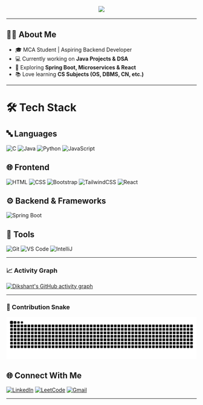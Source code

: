 <!-- Profile Banner -->
<p align="center">
  <img src="https://capsule-render.vercel.app/api?type=waving&color=0:6A82FB,100:FC5C7D&height=200&section=header&text=Hey%20I'm%20Dikshant%20Chauhan%20👋&fontSize=40&fontColor=fff&animation=fadeIn" />
</p>

---

## 👨‍🎓 About Me
- 🎓 MCA Student | Aspiring Backend Developer  
- 💻 Currently working on **Java Projects & DSA**  
- 🚀 Exploring **Spring Boot, Microservices & React**  
- 📚 Love learning **CS Subjects (OS, DBMS, CN, etc.)**  


---

# 🛠️ Tech Stack

## 🔤 Languages  
<p align="left">
  <img src="https://img.icons8.com/color/48/c-programming.png" title="C"/>
  <img src="https://img.icons8.com/color/48/java-coffee-cup-logo.png" title="Java"/>
  <img src="https://img.icons8.com/color/48/python.png" title="Python"/>
  <img src="https://img.icons8.com/color/48/javascript.png" title="JavaScript"/>
</p>


## 🌐 Frontend  
<p align="left">
  <img src="https://img.icons8.com/color/48/html-5.png" title="HTML"/>
  <img src="https://img.icons8.com/color/48/css3.png" title="CSS"/>
  <img src="https://img.icons8.com/color/48/bootstrap.png" title="Bootstrap"/>
  <img src="https://img.icons8.com/color/48/tailwindcss.png" title="TailwindCSS"/>
  <img src="https://img.icons8.com/color/48/react-native.png" title="React"/>
</p>


## ⚙️ Backend & Frameworks  
<p align="left">
  <img src="https://img.icons8.com/color/48/spring-logo.png" title="Spring Boot"/>
</p>

## 🧰 Tools  
<p align="left">
  <img src="https://img.icons8.com/color/48/git.png" title="Git"/>
  <img src="https://img.icons8.com/color/48/visual-studio-code-2019.png" title="VS Code"/>
  <img src="https://img.icons8.com/color/48/intellij-idea.png" title="IntelliJ"/>
</p>

---

### 📈 Activity Graph
[![Dikshant's GitHub activity graph](https://github-readme-activity-graph.vercel.app/graph?username=DkRajput25&theme=tokyo-night)](https://github.com/ashutosh00710/github-readme-activity-graph)

---

### 🐍 Contribution Snake
<p align="center">
  <picture>
    <source media="(prefers-color-scheme: dark)" srcset="https://github.com/DkRajput25/DkRajput25/blob/output/github-contribution-grid-snake-dark.svg">
    <source media="(prefers-color-scheme: light)" srcset="https://github.com/DkRajput25/DkRajput25/blob/output/github-contribution-grid-snake.svg">
    <img alt="github contribution grid snake animation" src="https://github.com/DkRajput25/DkRajput25/blob/output/github-contribution-grid-snake.svg">
  </picture>
</p>

<!-- ![Snake animation](https://raw.githubusercontent.com/i-ayushmishra/i-ayushmishra/output/github-contribution-grid-snake.svg)
 -->

## 🌐 Connect With Me
<p align="left">
  <a href="YOUR_LINKEDIN"><img src="https://img.icons8.com/color/48/linkedin.png" title="LinkedIn"/></a>
  <a href="https://leetcode.com/D_K_/"><img src="https://img.icons8.com/external-tal-revivo-shadow-tal-revivo/48/external-level-up-your-coding-skills-and-quickly-land-a-job-logo-shadow-tal-revivo.png" title="LeetCode"/></a>
  <a href="mailto:YOUR_EMAIL"><img src="https://img.icons8.com/color/48/gmail-new.png" title="Gmail"/></a>
</p>

---
